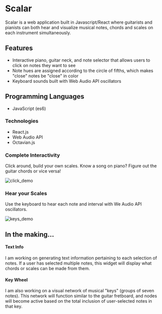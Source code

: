 # Scalar

Scalar is a web application built in Javascript/React where guitarists and pianists can both hear and visualize musical notes, chords and scales on each instrument simultaneously.

## Features

- Interactive piano, guitar neck, and note selector that allows users to click on notes they want to see
- Note hues are assigned according to the circle of fifths, which makes "close" notes be "close" in color
- Keyboard sounds built with Web Audio API oscillators

## Programming Languages
- JavaScript (es6)

### Technologies
- React.js
- Web Audio API
- Octavian.js

### Complete Interactivity

Click around, build your own scales. Know a song on piano? Figure out the guitar chords or vice versa!

![click_demo](/images/click_demo.gif)

### Hear your Scales

Use the keyboard to hear each note and interval with We Audio API oscillators.

![keys_demo](/images/keys_demo.gif)

## In the making...

#### Text Info

I am working on generating text information pertaining to each selection of notes. If a user has selected multiple notes, this widget will display what chords or scales can be made from them.

#### Key Wheel

I am also working on a visual network of musical "keys" (groups of seven notes). This network will function similar to the guitar fretboard, and nodes will become active based on the total inclusion of user-selected notes in that key.
